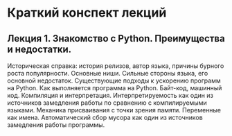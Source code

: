 # Краткий конспект лекций

## Лекция 1. Знакомство с Python. Преимущества и недостатки.

Историческая справка: история релизов, автор языка, причины бурного роста популярности. 
Основные ниши. Сильные стороны языка, его основной недостаток.
Существующие подходы к ускорению программ на Python. Как выполняется программа на Python.
Байт-код, машинный код. Компиляция и интерпретация.
Интерпретируемость как один из источников замедления работы по сравнению с 
компилируемыми языками. Механика присваивания с точки зрения памяти. Переменные как имена.
Автоматический сбор мусора как один из источников замедления работы программы.
